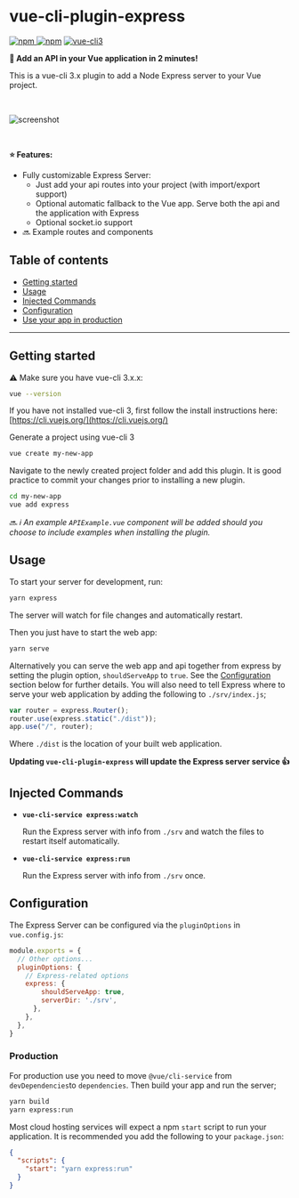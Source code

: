 # vue-cli-plugin-express

[![npm](https://img.shields.io/npm/v/vue-cli-plugin-express.svg) ![npm](https://img.shields.io/npm/dt/vue-cli-plugin-express.svg)](https://www.npmjs.com/package/vue-cli-plugin-express)
[![vue-cli3](https://img.shields.io/badge/vue--cli-3.x-brightgreen.svg)](https://github.com/vuejs/vue-cli)

**:rocket: Add an API in your Vue application in 2 minutes!**

This is a vue-cli 3.x plugin to add a Node Express server to your Vue project.

<br>

![screenshot](./screenshot.png)

<br>

**:star: Features:**

- Fully customizable Express Server:
  - Just add your api routes into your project (with import/export support)
  - Optional automatic fallback to the Vue app. Serve both the api and the application with Express
  - Optional socket.io support
- :soon: Example routes and components

## Table of contents

- [Getting started](#getting-started)
- [Usage](#usage)
- [Injected Commands](#injected-commands)
- [Configuration](#configuration)
- [Use your app in production](#use-your-app-in-production)

---

## Getting started

:warning: Make sure you have vue-cli 3.x.x:

```sh
vue --version
```

If you have not installed vue-cli 3, first follow the install instructions here: [https://cli.vuejs.org/](https://cli.vuejs.org/)

Generate a project using vue-cli 3

```sh
vue create my-new-app
```

Navigate to the newly created project folder and add this plugin. It is good practice to commit your changes prior to installing a new plugin.

```sh
cd my-new-app
vue add express
```

:soon: _:information_source: An example `APIExample.vue` component will be added should you choose to include examples when installing the plugin._

## Usage

To start your server for development, run:

```sh
yarn express
```

The server will watch for file changes and automatically restart.

Then you just have to start the web app:

```sh
yarn serve
```

Alternatively you can serve the web app and api together from express by setting the plugin option, `shouldServeApp` to `true`. See the [Configuration](#configuration) section below for further details. You will also need to tell Express where to serve your web application by adding the following to `./srv/index.js`;

```js
var router = express.Router();
router.use(express.static("./dist"));
app.use("/", router);
```

Where `./dist` is the location of your built web application.

**Updating `vue-cli-plugin-express` will update the Express server service :+1:**

## Injected Commands

- **`vue-cli-service express:watch`**

  Run the Express server with info from `./srv` and watch the files to restart itself automatically.

- **`vue-cli-service express:run`**

  Run the Express server with info from `./srv` once.

## Configuration

The Express Server can be configured via the `pluginOptions` in `vue.config.js`:

```js
module.exports = {
  // Other options...
  pluginOptions: {
    // Express-related options
    express: {
        shouldServeApp: true,
        serverDir: './srv',
      },
    },
  },
}
```

### Production

For production use you need to move `@vue/cli-service` from `devDependencies`to `dependencies`.
Then build your app and run the server;

```sh
yarn build
yarn express:run
```

Most cloud hosting services will expect a npm `start` script to run your application. It is recommended you add the following to your `package.json`:

```json
{
  "scripts": {
    "start": "yarn express:run"
  }
}
```
